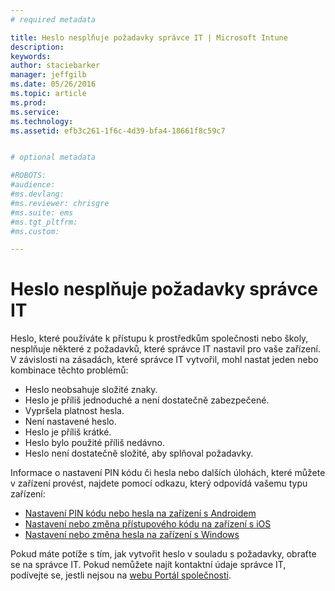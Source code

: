 ```yaml
---
# required metadata

title: Heslo nesplňuje požadavky správce IT | Microsoft Intune
description:
keywords:
author: staciebarker
manager: jeffgilb
ms.date: 05/26/2016
ms.topic: article
ms.prod:
ms.service:
ms.technology:
ms.assetid: efb3c261-1f6c-4d39-bfa4-18661f8c59c7


# optional metadata

#ROBOTS:
#audience:
#ms.devlang:
#ms.reviewer: chrisgre
#ms.suite: ems
#ms.tgt_pltfrm:
#ms.custom:

---
```


# Heslo nesplňuje požadavky správce IT

Heslo, které používáte k přístupu k prostředkům společnosti nebo školy, nesplňuje některé z požadavků, které správce IT nastavil pro vaše zařízení. V závislosti na zásadách, které správce IT vytvořil, mohl nastat jeden nebo kombinace těchto problémů:

- Heslo neobsahuje složité znaky.
- Heslo je příliš jednoduché a není dostatečně zabezpečené.
- Vypršela platnost hesla.
- Není nastavené heslo.
- Heslo je příliš krátké.
- Heslo bylo použité příliš nedávno.
- Heslo není dostatečně složité, aby splňoval požadavky.

Informace o nastavení PIN kódu či hesla nebo dalších úlohách, které můžete v zařízení provést, najdete pomocí odkazu, který odpovídá vašemu typu zařízení:

- [Nastavení PIN kódu nebo hesla na zařízení s Androidem](set-your-pin-or-password-android.md)
- [Nastavení nebo změna přístupového kódu na zařízení s iOS](set-or-change-your-passcode-ios.md)
- [Nastavení nebo změna hesla na zařízení s Windows](set-or-change-your-password-windows.md)

Pokud máte potíže s tím, jak vytvořit heslo v souladu s požadavky, obraťte se na správce IT. Pokud nemůžete najít kontaktní údaje správce IT, podívejte se, jestli nejsou na [webu Portál společnosti](http://portal.manage.microsoft.com).

<!--HONumber=Jun16_HO1-->


